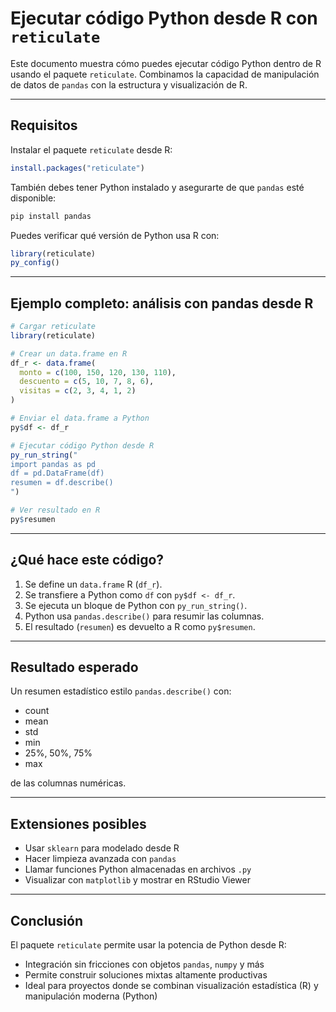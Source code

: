 # Ejecutar código Python desde R con `reticulate`

Este documento muestra cómo puedes ejecutar código Python dentro de R usando el paquete `reticulate`. Combinamos la capacidad de manipulación de datos de `pandas` con la estructura y visualización de R.

---

## Requisitos

Instalar el paquete `reticulate` desde R:

```r
install.packages("reticulate")
```

También debes tener Python instalado y asegurarte de que `pandas` esté disponible:

```bash
pip install pandas
```

Puedes verificar qué versión de Python usa R con:

```r
library(reticulate)
py_config()
```

---

## Ejemplo completo: análisis con pandas desde R

```r
# Cargar reticulate
library(reticulate)

# Crear un data.frame en R
df_r <- data.frame(
  monto = c(100, 150, 120, 130, 110),
  descuento = c(5, 10, 7, 8, 6),
  visitas = c(2, 3, 4, 1, 2)
)

# Enviar el data.frame a Python
py$df <- df_r

# Ejecutar código Python desde R
py_run_string("
import pandas as pd
df = pd.DataFrame(df)
resumen = df.describe()
")

# Ver resultado en R
py$resumen
```

---

## ¿Qué hace este código?

1. Se define un `data.frame` R (`df_r`).
2. Se transfiere a Python como `df` con `py$df <- df_r`.
3. Se ejecuta un bloque de Python con `py_run_string()`.
4. Python usa `pandas.describe()` para resumir las columnas.
5. El resultado (`resumen`) es devuelto a R como `py$resumen`.

---

## Resultado esperado

Un resumen estadístico estilo `pandas.describe()` con:

- count
- mean
- std
- min
- 25%, 50%, 75%
- max

de las columnas numéricas.

---

## Extensiones posibles

- Usar `sklearn` para modelado desde R
- Hacer limpieza avanzada con `pandas`
- Llamar funciones Python almacenadas en archivos `.py`
- Visualizar con `matplotlib` y mostrar en RStudio Viewer

---

## Conclusión

El paquete `reticulate` permite usar la potencia de Python desde R:

- Integración sin fricciones con objetos `pandas`, `numpy` y más
- Permite construir soluciones mixtas altamente productivas
- Ideal para proyectos donde se combinan visualización estadística (R) y manipulación moderna (Python)
